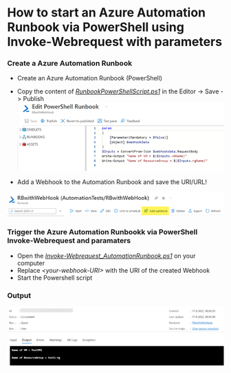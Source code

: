 # How to start an Azure Automation Runbook via PowerShell using Invoke-Webrequest with parameters
### Create a Azure Automation Runbook
- Create an Azure Automation Runbook (PowerShell)
- Copy the content of [*RunbookPowerShellScript.ps1*](RunbookPowerShellScript.ps1) in the Editor -> Save -> Publish
![Automation Runbook PowerShell Script](assets/AutomationRBpowershell.png)

- Add a Webhook to the Automation Runbook and save the URI/URL!

![Add a webhook](assets/addWebhook.png)

 ### Trigger the Azure Automation Runbookk via PowerShell Invoke-Webrequest and paramaters
- Open the [*Invoke-Webrequest_AutomationRunbook.ps1*](Invoke-Webrequest_AutomationRunbook.ps1) on your computer
- Replace *\<your-webhook-URI\>* with the URI of the created Webhook
- Start the Powershell script

### Output
![Runbook Output](assets/output.png)

